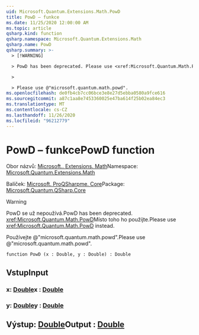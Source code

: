 ```yaml
---
uid: Microsoft.Quantum.Extensions.Math.PowD
title: PowD – funkce
ms.date: 11/25/2020 12:00:00 AM
ms.topic: article
qsharp.kind: function
qsharp.namespace: Microsoft.Quantum.Extensions.Math
qsharp.name: PowD
qsharp.summary: >-
  > [!WARNING]

  > PowD has been deprecated. Please use <xref:Microsoft.Quantum.Math.PowD> instead.

  >

  > Please use @"microsoft.quantum.math.powd".
ms.openlocfilehash: de0fb4cb7cc06bce3e8e27d5ebba0580a9fce616
ms.sourcegitcommit: a87c1aa8e7453360025e47ba614f25b02ea84ec3
ms.translationtype: MT
ms.contentlocale: cs-CZ
ms.lasthandoff: 11/26/2020
ms.locfileid: "96212779"
---
```

# <a name="powd-function"></a><span data-ttu-id="3031f-102">PowD – funkce</span><span class="sxs-lookup"><span data-stu-id="3031f-102">PowD function</span></span>

<span data-ttu-id="3031f-103">Obor názvů: [Microsoft.. Extensions. Math](xref:Microsoft.Quantum.Extensions.Math)</span><span class="sxs-lookup"><span data-stu-id="3031f-103">Namespace: [Microsoft.Quantum.Extensions.Math](xref:Microsoft.Quantum.Extensions.Math)</span></span>

<span data-ttu-id="3031f-104">Balíček: [Microsoft. ProQSharpme. Core](https://nuget.org/packages/Microsoft.Quantum.QSharp.Core)</span><span class="sxs-lookup"><span data-stu-id="3031f-104">Package: [Microsoft.Quantum.QSharp.Core](https://nuget.org/packages/Microsoft.Quantum.QSharp.Core)</span></span>


> [!WARNING]
> <span data-ttu-id="3031f-105">PowD se už nepoužívá.</span><span class="sxs-lookup"><span data-stu-id="3031f-105">PowD has been deprecated.</span></span> <span data-ttu-id="3031f-106"><xref:Microsoft.Quantum.Math.PowD>Místo toho ho použijte.</span><span class="sxs-lookup"><span data-stu-id="3031f-106">Please use <xref:Microsoft.Quantum.Math.PowD> instead.</span></span>
>
> <span data-ttu-id="3031f-107">Používejte @"microsoft.quantum.math.powd".</span><span class="sxs-lookup"><span data-stu-id="3031f-107">Please use @"microsoft.quantum.math.powd".</span></span>



```qsharp
function PowD (x : Double, y : Double) : Double
```


## <a name="input"></a><span data-ttu-id="3031f-108">Vstup</span><span class="sxs-lookup"><span data-stu-id="3031f-108">Input</span></span>

### <a name="x--double"></a><span data-ttu-id="3031f-109">x: [Double](xref:microsoft.quantum.lang-ref.double)</span><span class="sxs-lookup"><span data-stu-id="3031f-109">x : [Double](xref:microsoft.quantum.lang-ref.double)</span></span>




### <a name="y--double"></a><span data-ttu-id="3031f-110">y: [Double](xref:microsoft.quantum.lang-ref.double)</span><span class="sxs-lookup"><span data-stu-id="3031f-110">y : [Double](xref:microsoft.quantum.lang-ref.double)</span></span>





## <a name="output--double"></a><span data-ttu-id="3031f-111">Výstup: [Double](xref:microsoft.quantum.lang-ref.double)</span><span class="sxs-lookup"><span data-stu-id="3031f-111">Output : [Double](xref:microsoft.quantum.lang-ref.double)</span></span>

